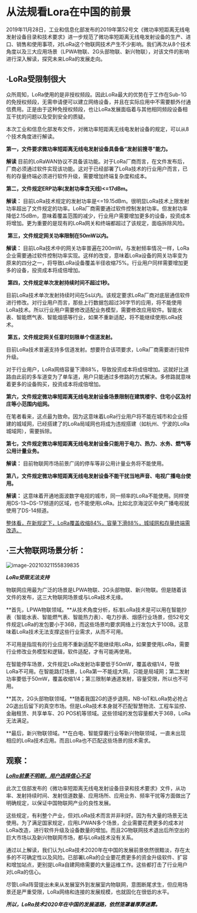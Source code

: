 # 从法规看Lora在中国的前景

​        2019年11月28日，工业和信息化部发布的2019年第52号文《微功率短距离无线电发射设备目录和技术要求》进一步规范了微功率短距离无线电发射设备的生产、进口、销售和使用事项，对LoRa这个物联网技术产生不少影响。我们再次从8个技术角度以及三大应用场景（LPWA物联、2G头部物联、新兴物联），对该文件的影响进行深入解读，探究未来LoRa的发展走向。





## ·**LoRa受限制很大**

众所周知，LoRa使用的是非授权频段。因此LoRa最大的优势在于工作在Sub-1G的免授权频段，无需申请便可以建立网络设备，并且在实际应用中不需要额外付通信费用。正是由于这种免授权频段，也让LoRa发展面临着与其他相同频段设备相互干扰的问题以及受到安全的质疑。

本次工业和信息化部发布文件，对微功率短距离无线电发射设备的规定，可以从8个技术角度进行解读。

​         **第一，文件要求微功率短距离无线电发射设备具备备“发射前搜寻”能力。**

**解读** 目前的LoRaWAN协议不具备该功能。对于LoRa厂商而言，在文件发布后，厂商必须通过软件实现该功能。这对于已经部署了LoRa技术的行业用户而言，已有的存量终端必须进行软件升级，需要增加终端复杂度和成本。

​        **第二，文件规定ERP功率(发射功率含天线)<=17dBm。**

**解读：** 目前LoRa技术规定的发射功率是<=19.15dBm。很明显LoRa技术上限发射功率超出了文件规定的功率。LoRa厂商需要通过软件控制发射功率。但发射功率降低2.15dBm，意味着覆盖范围的减少，行业用户需要增加更多的设备，投资成本将增加。更为重要的是现有的LoRa网关和终端都超过了该规定，面临拆除风险。

​         **第三，文件规定网关功率限制在50mW以内。**

**解读：** 目前LoRa技术中的网关功率普遍在200mW。与发射频率情况一样，LoRa企业需要通过软件控制功率实现。这样的改变，意味着LoRa设备的网关功率变为原来的四分之一，将导致LoRa设备覆盖半径收缩75%。行业用户同样需要增加更多的设备，投资成本将成倍增加。

​        **第四，文件规定单次发射持续时间不超过1秒。**

目前LoRa技术单次发射持续时间在5s以内。该规定要求LoRa厂商对底层通信软件进行修改。对行业用户而言，那些上行数据包超过36字节的应用，将不能使用LoRa技术。所以行业用户需要修改适配业务模型，需要修改应用软件。智能水表、智能燃气表、智能烟感等行业，如果不重新适配，将不能继续使用LoRa技术。

​        **第五，文件规定网关任意时刻限单个信道发射。**

目前LoRa技术普遍支持多信道发射。想要符合该项要求，LoRa厂商需要进行软件升级。

对于行业用户，LoRa网络容量下滑88%，导致投资成本将成倍增加。这就好比道路由此前的多车道变为了单车道，用户只能通过多修路的方式解决。多修路就意味着更多的设备购买，投资成本将成倍增加。

​       **第六，文件规定微功率短距离无线电发射设备场景限制在建筑楼宇、住宅小区及村庄等小范围内组网。**

在笔者看来，这点最为致命。因为这意味着LoRa行业用户将不能在城市和企业搭建的城域网，已经搭建了的LoRa局域网也将成为违规搭建（如杭州、宁波的LoRa城域网），需要拆除。

​          **第七，文件规定微功率短距离无线电发射设备只能用于电力、热力、水务、燃气等公用计量业务。**

**解读：** 目前物联网市场前景广阔的停车等非公用计量业务将不能使用。

​         **第八，文件规定微功率短距离无线电发射设备不能干扰当地声音、电视广播电台使用。**

**解读：** 这意味着开通地面波数字电视的城市，同一频率的LoRa不能使用。同样使用DS-13~DS-17频道的区域，也不能使用LoRa。比如北京海淀区中央广播电视就使用了DS-14频道。

<u>整体看，在新规定下，LoRa覆盖收缩84%，容量下滑88%，城域网和存量终端需改造。</u>

## ·**三大物联网场景分析：**

![image-20210321155839835](C:\Users\17143\AppData\Roaming\Typora\typora-user-images\image-20210321155839835.png)

***LoRa受限无法支持***

​        物联网应用最为广泛的场景是LPWA物联、2G头部物联、新兴物联。但是随着该文件的发布，这三大物联网场景或与LoRa技术无缘。

​         **首先，LPWA物联领域。**从技术角度分析，标准LoRa技术是可以用在智能抄表（智能水表、智能燃气表、智能热力表）、电力抄表、烟感行业场景，但52号文件规定LoRa的发包要小于36B，而这些场景均要求网络上行发包大于100B。这意味着LoRa技术无法支撑这些行业需求，从而不可用。

不可用是指现有的行业应用不重新适配不能继续用LoRa，如果要使用LoRa，需要行业修改业务模型和逻辑，软件适配，才有可能再使用。

在智能停车场景，文件规定LoRa发射功率要低于50mW，覆盖收缩1/4，导致LoRa不可用。在智能路灯场景，LoRa第一不能组大网，只能是局域网；第二发射功率要低于50mW，覆盖收缩1/4；第三限制单通道发射，容量受限，所以也不可用。

​         **其次，2G头部物联领域。**随着我国2G的逐步退网，NB-IoT和LoRa势必抢占2G退出后留下的真空市场。但是LoRa技术本身就不匹配智慧物流、工程车监控、金融租赁、共享单车、2G POS机等领域。这些领域的发包容量都大于36B，LoRa无法满足。

​        **最后，新兴物联领域。**在白电、智能穿戴行业等新兴物联领域，一直未出现相应的LoRa技术应用。而且LoRa也不匹配这些场景的技术需求。

## **观察：**

***<u>LoRa前景不明朗，用户选择信心不足</u>***

​         此次工信部发布的《微功率短距离无线电发射设备目录和技术要求》文件，从功率、发射持续时间、发射信道数量、应用场所、应用业务、频率干扰等方面做出了明确规定，以保证中国物联网产业的良性发展。

​        这些规定，有利整个产业，但对LoRa技术而言并非利好。因为有大量的场景无法使用。为了满足国家规定，应用LPWAN多个场景，企业需要花费更多的成本对LoRa改造，进行软件升级及设备数量的增加。而且2G物联网技术退出后所空出的巨大市场以及新兴物联网市场，都与LoRa技术没有关系。

​         通过以上解读，我们认为LoRa技术2020年在中国的发展前景依然很黯淡，存在太多的不可确定性以及风险。已部署LoRa的企业要花费更多的资金升级软件、扩容和增加站点，更别提LoRa自建网络需要的大量运维工作。这些都打击了行业用户对LoRa的信心。

​          尽管LoRa阵营提出未来从发展室外到发展室内物联网，意图断尾求生，但应用场景还是严重受限，LoRa网络和连接的发展规模，也就固化在很低的水平。

​          ***所以，LoRa技术2020年在中国的发展道路，依然笼罩着厚厚迷雾。***

